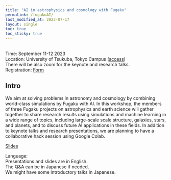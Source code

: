 ```yaml
---
title: "AI in astrophysics and cosmology with Fugaku"
permalink: /fugakuAI/
last_modified_at: 2023-07-17
layout: single
toc: true
toc_sticky: true
---
```


\
Time: September 11-12 2023\
Location: University of Tsukuba, Tokyo Campus ([access](https://www.tsukuba.ac.jp/en/about/campus-access/tokyo-campus/)) \
There will be also zoom for the keynote and research talks. \
Registration: [Form](https://forms.gle/cQyGPbpcSgtWtXcr8) 

## Intro
We aim at solving problems in astronomy and cosmology by combining world-class simulations by Fugaku with AI. In this workshop, the members of three Fugaku projects on astrophysics and earth science will gather together to share research results using simulations and machine learning in a wide range of topics, including large-scale scale structure, galaxies, stars, and planets, and to discuss future AI applications in these fields. In addition to keynote talks and research presentations, we are planning to have a collaborative hack session using Google Colab. 

[Slides](link_to_slides) 

Language: \
Presentations and slides are in English. \
The Q&A can be in Japanese if needed. \
We might have some introductory talks in Japanese.
